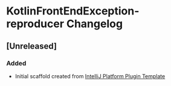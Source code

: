 <!-- Keep a Changelog guide -> https://keepachangelog.com -->

# KotlinFrontEndException-reproducer Changelog

## [Unreleased]
### Added
- Initial scaffold created from [IntelliJ Platform Plugin Template](https://github.com/JetBrains/intellij-platform-plugin-template)
